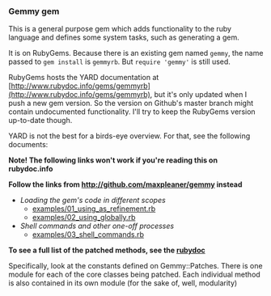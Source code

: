 ### Gemmy gem

This is a general purpose gem which adds functionality to the ruby language
and defines some system tasks, such as generating a gem.

It is on RubyGems. Because there is an existing gem named `gemmy`, the name passed to `gem install` is `gemmyrb`. But `require 'gemmy'` is still used.

RubyGems hosts the YARD documentation at [http://www.rubydoc.info/gems/gemmyrb](http://www.rubydoc.info/gems/gemmyrb), but it's only updated when I push
a new gem version. So the version on Github's master branch might contain
undocumented functionality. I'll try to keep the RubyGems version up-to-date though.

YARD is not the best for a birds-eye overview. For that, see the following
documents:

**Note! The following links won't work if you're reading this on rubydoc.info**

**Follow the links from http://github.com/maxpleaner/gemmy instead**

- _Loading the gem's code in different scopes_
  - [examples/01_using_as_refinement.rb](./examples/01_using_as_refinement.rb)
  - [examples/02_using_globally.rb](./examples/02_using_globally.rb)
- _Shell commands and other one-off processes_
  - [examples/03_shell_commands.rb](./examples/03_shell_commands.rb)

**To see a full list of the patched methods, see the [rubydoc](http://www.rubydoc.info/gems/gemmyrb)**

Specifically, look at the constants defined on Gemmy::Patches. There is one
module for each of the core classes being patched. Each individual method
is also contained in its own module (for the sake of, well, modularity)
